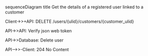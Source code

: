 sequenceDiagram
title Get the details of a registered user linked to a customer

Client->>+API: DELETE /users/{ulid}/customers/{customer_ulid}

API->>API: Verify json web token

API->>Database: Delete user

API-->>-Client: 204 No Content
